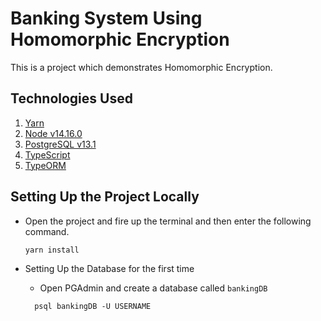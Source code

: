 # Banking System Using Homomorphic Encryption

This is a project which demonstrates Homomorphic Encryption.

## Technologies Used
1. [Yarn](https://yarnpkg.com/)
2. [Node v14.16.0](https://nodejs.org)
3. [PostgreSQL v13.1](https://www.postgresql.org/)
4. [TypeScript](https://www.typescriptlang.org/)
5. [TypeORM](https://typeorm.io/)

## Setting Up the Project Locally

- Open the project and fire up the terminal and then enter the following command.
 
    ```yarn install```

- Setting Up the Database for the first time
  
  - Open PGAdmin and create a database called ```bankingDB``` 
  ```psql
    psql bankingDB -U USERNAME
  ```
   
